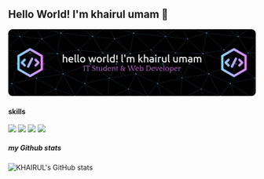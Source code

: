 ## Hello World! I'm khairul umam 👋

![khairulumam](img/github-header-banner%20(2).png)
<!--
**KHAIRUL-UMAM/khairul-umam** is a ✨ _special_ ✨ repository because its `README.md` (this file) appears on your GitHub profile.

Here are some ideas to get you started:

- 🔭 I’m currently working on ...
- 🌱 I’m currently learning ...
- 👯 I’m looking to collaborate on ...
- 🤔 I’m looking for help with ...
- 💬 Ask me about ...
- 📫 How to reach me: ...
- 😄 Pronouns: ...
- ⚡ Fun fact: ...
-->
#### skills

<img src="https://img.shields.io/badge/HTML5-E34F26?style=for-the-badge&logo=html5&logoColor=white"/>
<img src="https://img.shields.io/badge/CSS3-1572B6?style=for-the-badge&logo=css3&logoColor=white"/>
<img src="https://img.shields.io/badge/JavaScript-323330?style=for-the-badge&logo=javascript&logoColor=F7DF1E"/>
<img src="https://img.shields.io/badge/Udemy-EC5252?style=for-the-badge&logo=Udemy&logoColor=white"/>




##### my Github stats
![KHAIRUL's GitHub stats](https://github-readme-stats.vercel.app/api?username=khairulumam&show_icons=true&theme=radical)

